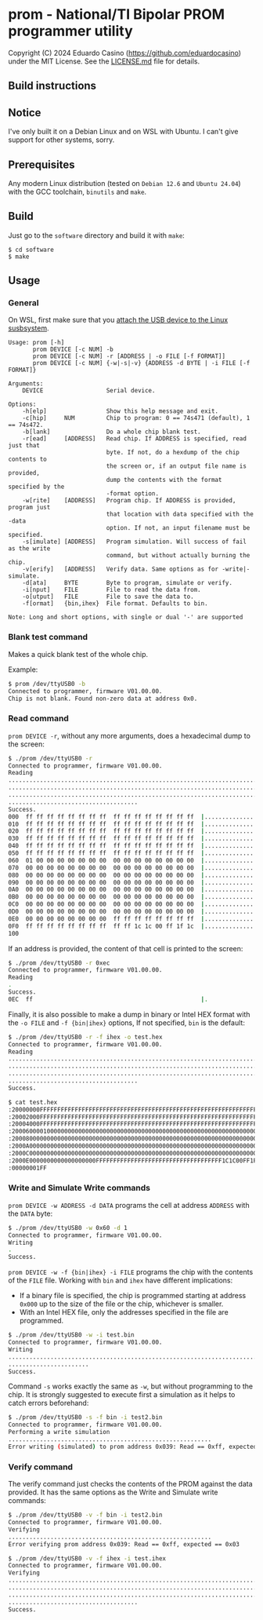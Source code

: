 # prom - National/TI Bipolar PROM programmer utility

Copyright (C) 2024 Eduardo Casino (https://github.com/eduardocasino) under the MIT License. See the [LICENSE.md](https://github.com/eduardocasino/TI-Bipolar-PROM-programmer-shield/blob/main/software/LICENSE.md) file for details.

## Build instructions

## Notice

I've only built it on a Debian Linux and on WSL with Ubuntu. I can't give support for other systems, sorry.

## Prerequisites

Any modern Linux distribution (tested on `Debian 12.6` and `Ubuntu 24.04`) with the GCC toolchain, `binutils` and `make`.

## Build

Just go to the `software` directory and build it with `make`:
```console
$ cd software
$ make
```

## Usage

### General

On WSL, first make sure that you [attach the USB device to the Linux susbsystem](https://learn.microsoft.com/en-us/windows/wsl/connect-usb#attach-a-usb-device).

```text
Usage: prom [-h]
       prom DEVICE [-c NUM] -b
       prom DEVICE [-c NUM] -r [ADDRESS | -o FILE [-f FORMAT]]
       prom DEVICE [-c NUM] {-w|-s|-v} {ADDRESS -d BYTE | -i FILE [-f FORMAT]}

Arguments:
    DEVICE                  Serial device.

Options:
    -h[elp]                 Show this help message and exit.
    -c[hip]     NUM         Chip to program: 0 == 74s471 (default), 1 == 74s472.
    -b[lank]                Do a whole chip blank test.
    -r[ead]     [ADDRESS]   Read chip. If ADDRESS is specified, read just that
                            byte. If not, do a hexdump of the chip contents to
                            the screen or, if an output file name is provided,
                            dump the contents with the format specified by the
                            -format option.
    -w[rite]    [ADDRESS]   Program chip. If ADDRESS is provided, program just
                            that location with data specified with the -data
                            option. If not, an input filename must be specified.
    -s[imulate] [ADDRESS]   Program simulation. Will success of fail as the write
                            command, but without actually burning the chip.
    -v[erify]   [ADDRESS]   Verify data. Same options as for -write|-simulate.
    -d[ata]     BYTE        Byte to program, simulate or verify.
    -i[nput]    FILE        File to read the data from.
    -o[utput]   FILE        File to save the data to.
    -f[ormat]   {bin,ihex}  File format. Defaults to bin.

Note: Long and short options, with single or dual '-' are supported
```

### Blank test command

Makes a quick blank test of the whole chip.

Example:

```bash
$ prom /dev/ttyUSB0 -b
Connected to programmer, firmware V01.00.00.
Chip is not blank. Found non-zero data at address 0x0.
```

### Read command

`prom DEVICE -r`, without any more arguments, does a hexadecimal dump to the screen:

```bash
$ ./prom /dev/ttyUSB0 -r
Connected to programmer, firmware V01.00.00.
Reading
.........................................................................
.........................................................................
.........................................................................
.....................................
Success.
000  ff ff ff ff ff ff ff ff  ff ff ff ff ff ff ff ff  |................|
010  ff ff ff ff ff ff ff ff  ff ff ff ff ff ff ff ff  |................|
020  ff ff ff ff ff ff ff ff  ff ff ff ff ff ff ff ff  |................|
030  ff ff ff ff ff ff ff ff  ff ff ff ff ff ff ff ff  |................|
040  ff ff ff ff ff ff ff ff  ff ff ff ff ff ff ff ff  |................|
050  ff ff ff ff ff ff ff ff  ff ff ff ff ff ff ff ff  |................|
060  01 00 00 00 00 00 00 00  00 00 00 00 00 00 00 00  |................|
070  00 00 00 00 00 00 00 00  00 00 00 00 00 00 00 00  |................|
080  00 00 00 00 00 00 00 00  00 00 00 00 00 00 00 00  |................|
090  00 00 00 00 00 00 00 00  00 00 00 00 00 00 00 00  |................|
0A0  00 00 00 00 00 00 00 00  00 00 00 00 00 00 00 00  |................|
0B0  00 00 00 00 00 00 00 00  00 00 00 00 00 00 00 00  |................|
0C0  00 00 00 00 00 00 00 00  00 00 00 00 00 00 00 00  |................|
0D0  00 00 00 00 00 00 00 00  00 00 00 00 00 00 00 00  |................|
0E0  00 00 00 00 00 00 00 00  ff ff ff ff ff ff ff ff  |................|
0F0  ff ff ff ff ff ff ff ff  ff ff 1c 1c 00 ff 1f 1c  |................|
100
```

If an address is provided, the content of that cell is printed to the screen:

```bash
$ ./prom /dev/ttyUSB0 -r 0xec
Connected to programmer, firmware V01.00.00.
Reading
.
Success.
0EC  ff                                                |.               |
```

Finally, it is also possible to make a dump in binary or Intel HEX format with the `-o FILE` and `-f {bin|ihex}` options, If not specified, `bin` is the default:

```bash
$ ./prom /dev/ttyUSB0 -r -f ihex -o test.hex
Connected to programmer, firmware V01.00.00.
Reading
.........................................................................
.........................................................................
.........................................................................
.....................................
Success.

$ cat test.hex
:20000000FFFFFFFFFFFFFFFFFFFFFFFFFFFFFFFFFFFFFFFFFFFFFFFFFFFFFFFFFFFFFFFF00
:20002000FFFFFFFFFFFFFFFFFFFFFFFFFFFFFFFFFFFFFFFFFFFFFFFFFFFFFFFFFFFFFFFFE0
:20004000FFFFFFFFFFFFFFFFFFFFFFFFFFFFFFFFFFFFFFFFFFFFFFFFFFFFFFFFFFFFFFFFC0
:2000600001000000000000000000000000000000000000000000000000000000000000007F
:20008000000000000000000000000000000000000000000000000000000000000000000060
:2000A000000000000000000000000000000000000000000000000000000000000000000040
:2000C000000000000000000000000000000000000000000000000000000000000000000020
:2000E0000000000000000000FFFFFFFFFFFFFFFFFFFFFFFFFFFFFFFFFFFF1C1C00FF1F1CA0
:00000001FF
```

### Write and Simulate Write commands

`prom DEVICE -w ADDRESS -d DATA` programs the cell at address `ADDRESS` with the `DATA` byte:

```bash
$ ./prom /dev/ttyUSB0 -w 0x60 -d 1
Connected to programmer, firmware V01.00.00.
Writing
.
Success.
```

`prom DEVICE -w -f {bin|ihex} -i FILE` programs the chip with the contents of the `FILE` file. Working with `bin` and `ihex` have different implications:

* If a binary file is specified, the chip is programmed starting at address `0x000` up to the size of the file or the chip, whichever is smaller.
* With an Intel HEX file, only the addresses specified in the file are programmed.

```bash
$ ./prom /dev/ttyUSB0 -w -i test.bin
Connected to programmer, firmware V01.00.00.
Writing
.........................................................................
.......................
Success.
```

Command `-s` works exactly the same as `-w`, but without programming to the chip. It is strongly suggested to execute first a simulation as it helps to catch errors beforehand:

```bash
$ ./prom /dev/ttyUSB0 -s -f bin -i test2.bin
Connected to programmer, firmware V01.00.00.
Performing a write simulation
..........................................................
Error writing (simulated) to prom address 0x039: Read == 0xff, expected == 0x03
```

### Verify command

The verify command just checks the contents of the PROM against the data provided. It has the same options as the Write and Simulate write commands:

```bash
$ ./prom /dev/ttyUSB0 -v -f bin -i test2.bin
Connected to programmer, firmware V01.00.00.
Verifying
..........................................................
Error verifying prom address 0x039: Read == 0xff, expected == 0x03

$ ./prom /dev/ttyUSB0 -v -f ihex -i test.ihex
Connected to programmer, firmware V01.00.00.
Verifying
.........................................................................
.........................................................................
.........................................................................
.....................................
Success.
```
